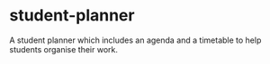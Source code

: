 # student-planner
A student planner which includes an agenda and a timetable to help students organise their work.
